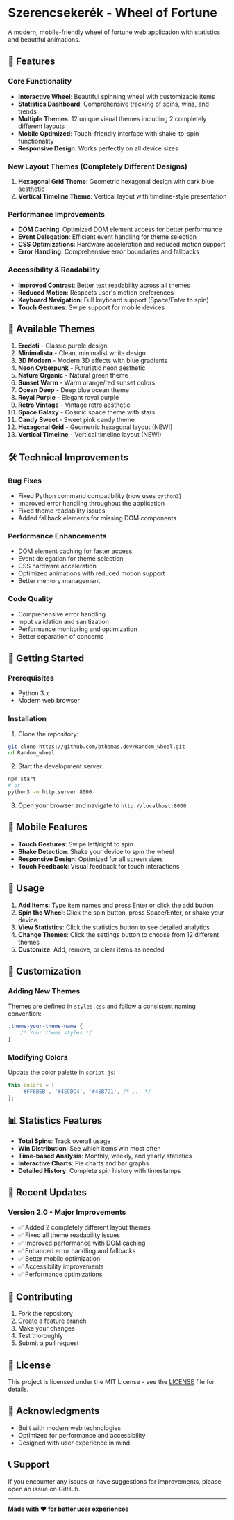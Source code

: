 # Szerencsekerék - Wheel of Fortune

A modern, mobile-friendly wheel of fortune web application with statistics and beautiful animations.

## 🚀 Features

### Core Functionality
- **Interactive Wheel**: Beautiful spinning wheel with customizable items
- **Statistics Dashboard**: Comprehensive tracking of spins, wins, and trends
- **Multiple Themes**: 12 unique visual themes including 2 completely different layouts
- **Mobile Optimized**: Touch-friendly interface with shake-to-spin functionality
- **Responsive Design**: Works perfectly on all device sizes

### New Layout Themes (Completely Different Designs)
1. **Hexagonal Grid Theme**: Geometric hexagonal design with dark blue aesthetic
2. **Vertical Timeline Theme**: Vertical layout with timeline-style presentation

### Performance Improvements
- **DOM Caching**: Optimized DOM element access for better performance
- **Event Delegation**: Efficient event handling for theme selection
- **CSS Optimizations**: Hardware acceleration and reduced motion support
- **Error Handling**: Comprehensive error boundaries and fallbacks

### Accessibility & Readability
- **Improved Contrast**: Better text readability across all themes
- **Reduced Motion**: Respects user's motion preferences
- **Keyboard Navigation**: Full keyboard support (Space/Enter to spin)
- **Touch Gestures**: Swipe support for mobile devices

## 🎨 Available Themes

1. **Eredeti** - Classic purple design
2. **Minimalista** - Clean, minimalist white design
3. **3D Modern** - Modern 3D effects with blue gradients
4. **Neon Cyberpunk** - Futuristic neon aesthetic
5. **Nature Organic** - Natural green theme
6. **Sunset Warm** - Warm orange/red sunset colors
7. **Ocean Deep** - Deep blue ocean theme
8. **Royal Purple** - Elegant royal purple
9. **Retro Vintage** - Vintage retro aesthetic
10. **Space Galaxy** - Cosmic space theme with stars
11. **Candy Sweet** - Sweet pink candy theme
12. **Hexagonal Grid** - Geometric hexagonal layout (NEW!)
13. **Vertical Timeline** - Vertical timeline layout (NEW!)

## 🛠️ Technical Improvements

### Bug Fixes
- Fixed Python command compatibility (now uses `python3`)
- Improved error handling throughout the application
- Fixed theme readability issues
- Added fallback elements for missing DOM components

### Performance Enhancements
- DOM element caching for faster access
- Event delegation for theme selection
- CSS hardware acceleration
- Optimized animations with reduced motion support
- Better memory management

### Code Quality
- Comprehensive error handling
- Input validation and sanitization
- Performance monitoring and optimization
- Better separation of concerns

## 🚀 Getting Started

### Prerequisites
- Python 3.x
- Modern web browser

### Installation
1. Clone the repository:
```bash
git clone https://github.com/bthamas.dev/Random_wheel.git
cd Random_wheel
```

2. Start the development server:
```bash
npm start
# or
python3 -m http.server 8000
```

3. Open your browser and navigate to `http://localhost:8000`

## 📱 Mobile Features

- **Touch Gestures**: Swipe left/right to spin
- **Shake Detection**: Shake your device to spin the wheel
- **Responsive Design**: Optimized for all screen sizes
- **Touch Feedback**: Visual feedback for touch interactions

## 🎯 Usage

1. **Add Items**: Type item names and press Enter or click the add button
2. **Spin the Wheel**: Click the spin button, press Space/Enter, or shake your device
3. **View Statistics**: Click the statistics button to see detailed analytics
4. **Change Themes**: Click the settings button to choose from 12 different themes
5. **Customize**: Add, remove, or clear items as needed

## 🔧 Customization

### Adding New Themes
Themes are defined in `styles.css` and follow a consistent naming convention:
```css
.theme-your-theme-name {
    /* Your theme styles */
}
```

### Modifying Colors
Update the color palette in `script.js`:
```javascript
this.colors = [
    '#FF6B6B', '#4ECDC4', '#45B7D1', /* ... */
];
```

## 📊 Statistics Features

- **Total Spins**: Track overall usage
- **Win Distribution**: See which items win most often
- **Time-based Analysis**: Monthly, weekly, and yearly statistics
- **Interactive Charts**: Pie charts and bar graphs
- **Detailed History**: Complete spin history with timestamps

## 🌟 Recent Updates

### Version 2.0 - Major Improvements
- ✅ Added 2 completely different layout themes
- ✅ Fixed all theme readability issues
- ✅ Improved performance with DOM caching
- ✅ Enhanced error handling and fallbacks
- ✅ Better mobile optimization
- ✅ Accessibility improvements
- ✅ Performance optimizations

## 🤝 Contributing

1. Fork the repository
2. Create a feature branch
3. Make your changes
4. Test thoroughly
5. Submit a pull request

## 📄 License

This project is licensed under the MIT License - see the [LICENSE](LICENSE) file for details.

## 🙏 Acknowledgments

- Built with modern web technologies
- Optimized for performance and accessibility
- Designed with user experience in mind

## 📞 Support

If you encounter any issues or have suggestions for improvements, please open an issue on GitHub.

---

**Made with ❤️ for better user experiences**

